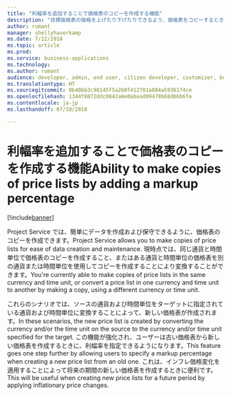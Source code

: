 ```yaml
---
title: "利幅率を追加することで価格表のコピーを作成する機能"
description: "目標価格表の価格を上げたり下げたりできるよう、価格表をコピーするときに利幅率を追加します。"
author: rumant
manager: shellyhaverkamp
ms.date: 7/22/2018
ms.topic: article
ms.prod: 
ms.service: business-applications
ms.technology: 
ms.author: rumant
audience: developer, admin, end user, citizen developer, customizer, business analyst, IT pro
ms.translationtype: HT
ms.sourcegitcommit: 0b40bb3c98145f5a260f412701a884a5936174ce
ms.openlocfilehash: 1344f8072ddc0842a6e0abead09478b68db6b6fe
ms.contentlocale: ja-jp
ms.lasthandoff: 07/18/2018

---
```

#  <a name="ability-to-make-copies-of-price-lists-by-adding-a-markup-percentage"></a><span data-ttu-id="2bc68-103">利幅率を追加することで価格表のコピーを作成する機能</span><span class="sxs-lookup"><span data-stu-id="2bc68-103">Ability to make copies of price lists by adding a markup percentage</span></span>


[!include[banner](../../../../includes/banner.md)]

<span data-ttu-id="2bc68-104">Project Service では、簡単にデータを作成および保守できるように、価格表のコピーを作成できます。</span><span class="sxs-lookup"><span data-stu-id="2bc68-104">Project Service allows you to make copies of price lists for ease of data creation and maintenance.</span></span> <span data-ttu-id="2bc68-105">現時点では、同じ通貨と時間単位で価格表のコピーを作成すること、またはある通貨と時間単位の価格表を別の通貨または時間単位を使用してコピーを作成することにより変換することができます。</span><span class="sxs-lookup"><span data-stu-id="2bc68-105">You're currently able to make copies of price lists in the same currency and time unit, or convert a price list in one currency and time unit to another by making a copy, using a different currency or time unit.</span></span> 

<span data-ttu-id="2bc68-106">これらのシナリオでは、ソースの通貨および時間単位をターゲットに指定されている通貨および時間単位に変換することによって、新しい価格表が作成されます。</span><span class="sxs-lookup"><span data-stu-id="2bc68-106">In these scenarios, the new price list is created by converting the currency and/or the time unit on the source to the currency and/or time unit specified for the target.</span></span> <span data-ttu-id="2bc68-107">この機能が強化され、ユーザーは古い価格表から新しい価格表を作成するときに、利幅率を指定できるようになります。</span><span class="sxs-lookup"><span data-stu-id="2bc68-107">This feature goes one step further by allowing users to specify a markup percentage when creating a new price list from an old one.</span></span> <span data-ttu-id="2bc68-108">これは、インフレ価格変化を適用することによって将来の期間の新しい価格表を作成するときに便利です。</span><span class="sxs-lookup"><span data-stu-id="2bc68-108">This will be useful when creating new price lists for a future period by applying inflationary price changes.</span></span>

